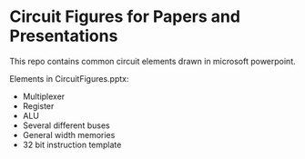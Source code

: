 # Circuit Figures for Papers and Presentations

This repo contains common circuit elements drawn in microsoft powerpoint.

Elements in CircuitFigures.pptx:
* Multiplexer
* Register
* ALU
* Several different buses
* General width memories
* 32 bit instruction template